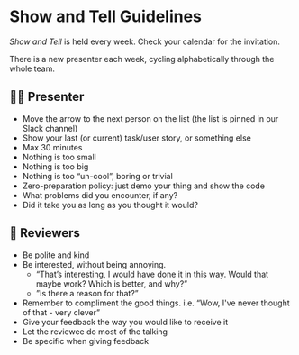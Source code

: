 # Show and Tell Guidelines

_Show and Tell_ is held every week. Check your calendar for the invitation.

There is a new presenter each week, cycling alphabetically through the whole team.

## 👩‍🏫 Presenter

- Move the arrow to the next person on the list (the list is pinned in our Slack channel)
- Show your last (or current) task/user story, or something else
- Max 30 minutes
- Nothing is too small
- Nothing is too big
- Nothing is too “un-cool”, boring or trivial
- Zero-preparation policy: just demo your thing and show the code
- What problems did you encounter, if any?
- Did it take you as long as you thought it would?

## 🙋‍ Reviewers

- Be polite and kind
- Be interested, without being annoying.
  - “That’s interesting, I would have done it in this way. Would that maybe work? Which is better, and why?”
  - ”Is there a reason for that?”
- Remember to compliment the good things. i.e. “Wow, I've never thought of that - very clever”
- Give your feedback the way you would like to receive it
- Let the reviewee do most of the talking
- Be specific when giving feedback
